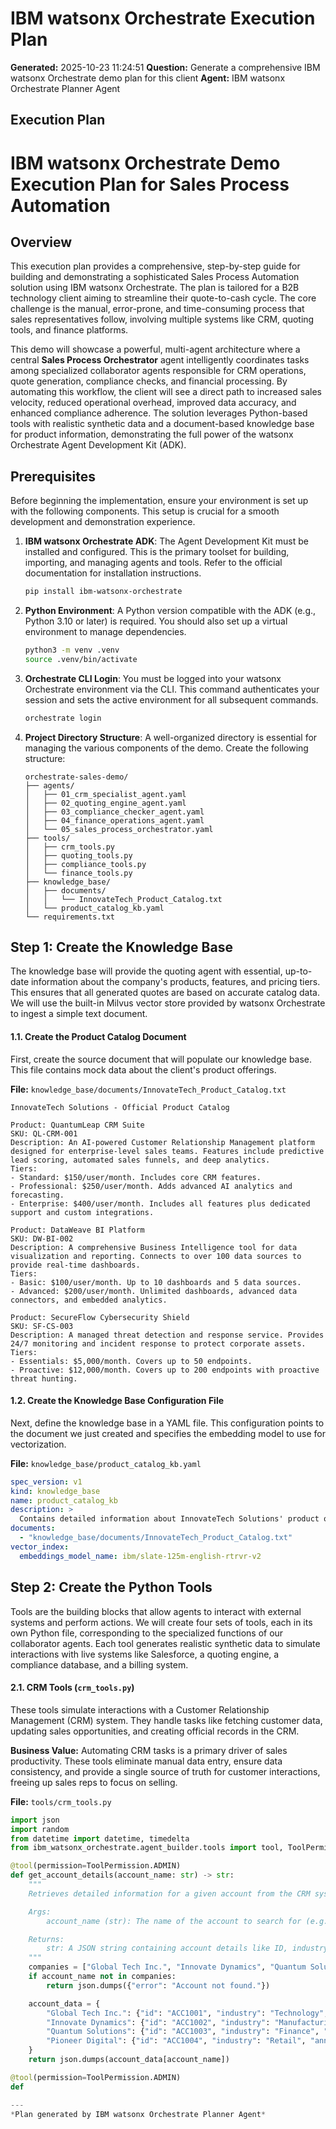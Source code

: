 # IBM watsonx Orchestrate Execution Plan

**Generated:** 2025-10-23 11:24:51
**Question:** Generate a comprehensive IBM watsonx Orchestrate demo plan for this client
**Agent:** IBM watsonx Orchestrate Planner Agent

## Execution Plan

# IBM watsonx Orchestrate Demo Execution Plan for Sales Process Automation

## Overview

This execution plan provides a comprehensive, step-by-step guide for building and demonstrating a sophisticated Sales Process Automation solution using IBM watsonx Orchestrate. The plan is tailored for a B2B technology client aiming to streamline their quote-to-cash cycle. The core challenge is the manual, error-prone, and time-consuming process that sales representatives follow, involving multiple systems like CRM, quoting tools, and finance platforms.

This demo will showcase a powerful, multi-agent architecture where a central **Sales Process Orchestrator** agent intelligently coordinates tasks among specialized collaborator agents responsible for CRM operations, quote generation, compliance checks, and financial processing. By automating this workflow, the client will see a direct path to increased sales velocity, reduced operational overhead, improved data accuracy, and enhanced compliance adherence. The solution leverages Python-based tools with realistic synthetic data and a document-based knowledge base for product information, demonstrating the full power of the watsonx Orchestrate Agent Development Kit (ADK).

## Prerequisites

Before beginning the implementation, ensure your environment is set up with the following components. This setup is crucial for a smooth development and demonstration experience.

1.  **IBM watsonx Orchestrate ADK**: The Agent Development Kit must be installed and configured. This is the primary toolset for building, importing, and managing agents and tools. Refer to the official documentation for installation instructions.
    ```bash
    pip install ibm-watsonx-orchestrate
    ```
2.  **Python Environment**: A Python version compatible with the ADK (e.g., Python 3.10 or later) is required. You should also set up a virtual environment to manage dependencies.
    ```bash
    python3 -m venv .venv
    source .venv/bin/activate
    ```
3.  **Orchestrate CLI Login**: You must be logged into your watsonx Orchestrate environment via the CLI. This command authenticates your session and sets the active environment for all subsequent commands.
    ```bash
    orchestrate login
    ```
4.  **Project Directory Structure**: A well-organized directory is essential for managing the various components of the demo. Create the following structure:
    ```
    orchestrate-sales-demo/
    ├── agents/
    │   ├── 01_crm_specialist_agent.yaml
    │   ├── 02_quoting_engine_agent.yaml
    │   ├── 03_compliance_checker_agent.yaml
    │   ├── 04_finance_operations_agent.yaml
    │   └── 05_sales_process_orchestrator.yaml
    ├── tools/
    │   ├── crm_tools.py
    │   ├── quoting_tools.py
    │   ├── compliance_tools.py
    │   └── finance_tools.py
    ├── knowledge_base/
    │   ├── documents/
    │   │   └── InnovateTech_Product_Catalog.txt
    │   └── product_catalog_kb.yaml
    └── requirements.txt
    ```

## Step 1: Create the Knowledge Base

The knowledge base will provide the quoting agent with essential, up-to-date information about the company's products, features, and pricing tiers. This ensures that all generated quotes are based on accurate catalog data. We will use the built-in Milvus vector store provided by watsonx Orchestrate to ingest a simple text document.

#### 1.1. Create the Product Catalog Document

First, create the source document that will populate our knowledge base. This file contains mock data about the client's product offerings.

**File:** `knowledge_base/documents/InnovateTech_Product_Catalog.txt`
```text
InnovateTech Solutions - Official Product Catalog

Product: QuantumLeap CRM Suite
SKU: QL-CRM-001
Description: An AI-powered Customer Relationship Management platform designed for enterprise-level sales teams. Features include predictive lead scoring, automated sales funnels, and deep analytics.
Tiers:
- Standard: $150/user/month. Includes core CRM features.
- Professional: $250/user/month. Adds advanced AI analytics and forecasting.
- Enterprise: $400/user/month. Includes all features plus dedicated support and custom integrations.

Product: DataWeave BI Platform
SKU: DW-BI-002
Description: A comprehensive Business Intelligence tool for data visualization and reporting. Connects to over 100 data sources to provide real-time dashboards.
Tiers:
- Basic: $100/user/month. Up to 10 dashboards and 5 data sources.
- Advanced: $200/user/month. Unlimited dashboards, advanced data connectors, and embedded analytics.

Product: SecureFlow Cybersecurity Shield
SKU: SF-CS-003
Description: A managed threat detection and response service. Provides 24/7 monitoring and incident response to protect corporate assets.
Tiers:
- Essentials: $5,000/month. Covers up to 50 endpoints.
- Proactive: $12,000/month. Covers up to 200 endpoints with proactive threat hunting.
```

#### 1.2. Create the Knowledge Base Configuration File

Next, define the knowledge base in a YAML file. This configuration points to the document we just created and specifies the embedding model to use for vectorization.

**File:** `knowledge_base/product_catalog_kb.yaml`
```yaml
spec_version: v1
kind: knowledge_base
name: product_catalog_kb
description: >
  Contains detailed information about InnovateTech Solutions' product offerings, including SKUs, descriptions, features, and pricing tiers for the QuantumLeap CRM, DataWeave BI, and SecureFlow Cybersecurity products. Use this to answer questions about product capabilities and pricing.
documents:
  - "knowledge_base/documents/InnovateTech_Product_Catalog.txt"
vector_index:
  embeddings_model_name: ibm/slate-125m-english-rtrvr-v2
```

## Step 2: Create the Python Tools

Tools are the building blocks that allow agents to interact with external systems and perform actions. We will create four sets of tools, each in its own Python file, corresponding to the specialized functions of our collaborator agents. Each tool generates realistic synthetic data to simulate interactions with live systems like Salesforce, a quoting engine, a compliance database, and a billing system.

#### 2.1. CRM Tools (`crm_tools.py`)

These tools simulate interactions with a Customer Relationship Management (CRM) system. They handle tasks like fetching customer data, updating sales opportunities, and creating official records in the CRM.

**Business Value:** Automating CRM tasks is a primary driver of sales productivity. These tools eliminate manual data entry, ensure data consistency, and provide a single source of truth for customer interactions, freeing up sales reps to focus on selling.

**File:** `tools/crm_tools.py`
```python
import json
import random
from datetime import datetime, timedelta
from ibm_watsonx_orchestrate.agent_builder.tools import tool, ToolPermission

@tool(permission=ToolPermission.ADMIN)
def get_account_details(account_name: str) -> str:
    """
    Retrieves detailed information for a given account from the CRM system.

    Args:
        account_name (str): The name of the account to search for (e.g., "Global Tech Inc.").

    Returns:
        str: A JSON string containing account details like ID, industry, annual revenue, and primary contact.
    """
    companies = ["Global Tech Inc.", "Innovate Dynamics", "Quantum Solutions", "Pioneer Digital"]
    if account_name not in companies:
        return json.dumps({"error": "Account not found."})

    account_data = {
        "Global Tech Inc.": {"id": "ACC1001", "industry": "Technology", "annual_revenue": 50000000, "primary_contact": "jane.doe@globaltech.com"},
        "Innovate Dynamics": {"id": "ACC1002", "industry": "Manufacturing", "annual_revenue": 75000000, "primary_contact": "john.smith@innovatedynamics.com"},
        "Quantum Solutions": {"id": "ACC1003", "industry": "Finance", "annual_revenue": 120000000, "primary_contact": "susan.jones@quantumsolutions.com"},
        "Pioneer Digital": {"id": "ACC1004", "industry": "Retail", "annual_revenue": 30000000, "primary_contact": "peter.williams@pioneerdigital.com"}
    }
    return json.dumps(account_data[account_name])

@tool(permission=ToolPermission.ADMIN)
def

---
*Plan generated by IBM watsonx Orchestrate Planner Agent*
